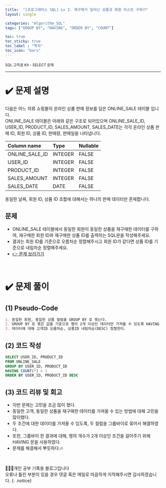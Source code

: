 ```yaml
---
title:  "[프로그래머스 SQL] Lv 2. 재구매가 일어난 상품과 회원 리스트 구하기"
layout: single

categories: "Algorithm_SQL"
tags: ["GROUP BY", "HAVING", "ORDER BY", "COUNT"]

toc: true
toc_sticky: true
toc_label : "목차"
toc_icon: "bars"
---
```


<small>SQL 고득점 Kit - SELECT 문제</small>

***

# <span class="half_HL">✔️ 문제 설명</span>

다음은 어느 의류 쇼핑몰의 온라인 상품 판매 정보를 담은 ONLINE_SALE 테이블 입니다.<br> 
ONLINE_SALE 테이블은 아래와 같은 구조로 되어있으며 ONLINE_SALE_ID, USER_ID, PRODUCT_ID, SALES_AMOUNT, SALES_DATE는 각각 온라인 상품 판매 ID, 회원 ID, 상품 ID, 판매량, 판매일을 나타냅니다.

|Column name|	Type|	Nullable|
|:---|:---|:---|
|ONLINE_SALE_ID|	INTEGER|	FALSE|
|USER_ID|	INTEGER	|FALSE|
|PRODUCT_ID	|INTEGER|	FALSE|
|SALES_AMOUNT|	INTEGER|	FALSE|
|SALES_DATE	|DATE|	FALSE|

동일한 날짜, 회원 ID, 상품 ID 조합에 대해서는 하나의 판매 데이터만 존재합니다.

## 문제
- ONLINE_SALE 테이블에서 동일한 회원이 동일한 상품을 재구매한 데이터를 구하여, 재구매한 회원 ID와 재구매한 상품 ID를 출력하는 SQL문을 작성해주세요. 
- 결과는 회원 ID를 기준으로 오름차순 정렬해주시고 회원 ID가 같다면 상품 ID를 기준으로 내림차순 정렬해주세요.
- [👉 문제 보러가기](https://school.programmers.co.kr/learn/courses/30/lessons/131536)

<br>

# <span class="half_HL">✔️ 문제 풀이</span>
## (1) Pseudo-Code
```markdown
1. 동일한 회원, 동일한 상품 컬럼을 GROUP BY 로 묶는다.
2. GROUP BY 로 묶은 값을 기준으로 행이 2개 이상인 데이터만 가져올 수 있도록 HAVING 문을 사용한다.
3. 데이터에 대해 고객ID 오름차순, 상품ID 내림차순(DESC) 정렬한다.
```

## (2) 코드 작성
```sql
SELECT USER_ID, PRODUCT_ID
FROM ONLINE_SALE
GROUP BY USER_ID, PRODUCT_ID
HAVING COUNT(*) > 1
ORDER BY USER_ID, PRODUCT_ID DESC
```

## (3) 코드 리뷰 및 회고
- 이번 문제는 고민을 조금 많이 했다.
- 동일한 고객, 동일한 상품을 재구매한 데이터를 가져올 수 있는 방법에 대해 고민을 많이했다.
- 두 조건에 대한 데이터를 가져올 수 있도록, 두 컬럼을 그룹바이로 묶어서 해결하였다.
- 또한, 그룹바이 한 결과에 대해, 행의 개수가 2개 이상인 조건을 걸어주기 위해 HAVING 문을 사용하였다.
- 문제를 해결해서 뿌듯하다.🔥

<br>

👩🏻‍💻개인 공부 기록용 블로그입니다
<br>오류나 틀린 부분이 있을 경우 댓글 혹은 메일로 따끔하게 지적해주시면 감사하겠습니다.
{: .notice}